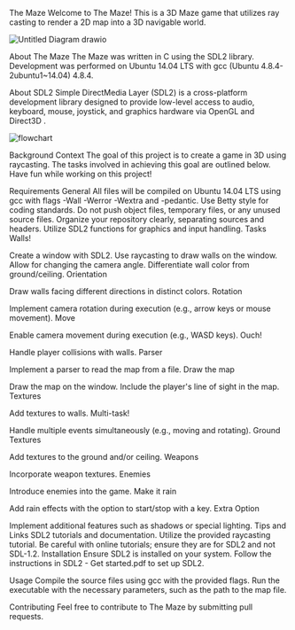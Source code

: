 The Maze
Welcome to The Maze! This is a 3D Maze game that utilizes ray casting to render a 2D map into a 3D navigable world.

![Untitled Diagram drawio](https://github.com/FreeFelix/Portfolio-/assets/96358673/975fc5d8-b46f-4ee3-881a-af00b178c1b3)

About The Maze
The Maze was written in C using the SDL2 library. Development was performed on Ubuntu 14.04 LTS with gcc (Ubuntu 4.8.4-2ubuntu1~14.04) 4.8.4.

About SDL2
Simple DirectMedia Layer (SDL2) is a cross-platform development library designed to provide low-level access to audio, keyboard, mouse, joystick, and graphics hardware via OpenGL and Direct3D .

![flowchart](https://github.com/FreeFelix/Portfolio-/assets/96358673/08bcd09c-920b-4460-97ad-318ab39a6e40)


Background Context
The goal of this project is to create a game in 3D using raycasting. The tasks involved in achieving this goal are outlined below. Have fun while working on this project!

Requirements
General
All files will be compiled on Ubuntu 14.04 LTS using gcc with flags -Wall -Werror -Wextra and -pedantic.
Use Betty style for coding standards.
Do not push object files, temporary files, or any unused source files.
Organize your repository clearly, separating sources and headers.
Utilize SDL2 functions for graphics and input handling.
Tasks
Walls!

Create a window with SDL2.
Use raycasting to draw walls on the window.
Allow for changing the camera angle.
Differentiate wall color from ground/ceiling.
Orientation



Draw walls facing different directions in distinct colors.
Rotation

Implement camera rotation during execution (e.g., arrow keys or mouse movement).
Move

Enable camera movement during execution (e.g., WASD keys).
Ouch!

Handle player collisions with walls.
Parser


Implement a parser to read the map from a file.
Draw the map

Draw the map on the window.
Include the player's line of sight in the map.
Textures

Add textures to walls.
Multi-task!

Handle multiple events simultaneously (e.g., moving and rotating).
Ground Textures

Add textures to the ground and/or ceiling.
Weapons

Incorporate weapon textures.
Enemies

Introduce enemies into the game.
Make it rain

Add rain effects with the option to start/stop with a key.
Extra Option

Implement additional features such as shadows or special lighting.
Tips and Links
SDL2 tutorials and documentation.
Utilize the provided raycasting tutorial.
Be careful with online tutorials; ensure they are for SDL2 and not SDL-1.2.
Installation
Ensure SDL2 is installed on your system. Follow the instructions in SDL2 - Get started.pdf to set up SDL2.

Usage
Compile the source files using gcc with the provided flags. Run the executable with the necessary parameters, such as the path to the map file.

Contributing
Feel free to contribute to The Maze by submitting pull requests.
